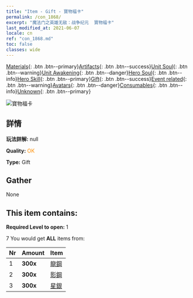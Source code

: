 ```yaml
---
title: "Item - Gift - 寶物福卡"
permalink: /con_1868/
excerpt: "魔法门之英雄无敌：战争纪元  寶物福卡"
last_modified_at: 2021-06-07
locale: cn
ref: "con_1868.md"
toc: false
classes: wide
---
```

 [Materials](/ItemsCN/){: .btn .btn--primary}[Artifacts](/ItemsCN/Artifacts/){: .btn .btn--success}[Unit Soul](/ItemsCN/UnitSoul/){: .btn .btn--warning}[Unit Awakening](/ItemsCN/UnitAwakening/){: .btn .btn--danger}[Hero Soul](/ItemsCN/HeroSoul/){: .btn .btn--info}[Hero Skill](/ItemsCN/HeroSkill/){: .btn .btn--primary}[Gift](/ItemsCN/Gift/){: .btn .btn--success}[Event related](/ItemsCN/Events/){: .btn .btn--warning}[Avatars](/ItemsCN/Avatars/){: .btn .btn--danger}[Consumables](/ItemsCN/Consumables/){: .btn .btn--info}[Unknown](/ItemsCN/Unknown/){: .btn .btn--primary}

 ![寶物福卡](/images/t/i_907318.png)

## 詳情
 **玩法詳解:** null

 **Quality:** <span style="color: #FF8C00">OK</span>

 **Type:** Gift

## Gather

  None

## This item contains:

 **Required Level to open:** 1

 7 You would get **ALL** items  from:

  | Nr | Amount |     Item    |
  |:---|:-------|:------------|
  | 1 |  **300x** | [龍鋼](/cn/Items/con_880/) |  | 
  | 2 |  **300x** | [影鋼](/cn/Items/con_881/) |  | 
  | 3 |  **300x** | [星銀](/cn/Items/con_882/) |  | 
